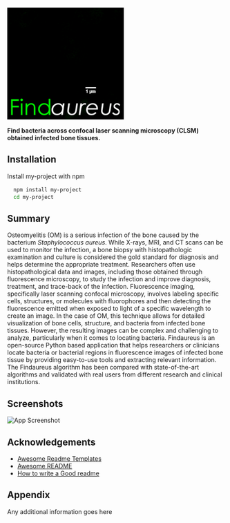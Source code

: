 
![Logo](https://github.com/shibarjun/FindAureus/blob/main/IconsGUI/Findaureus_icon_readme.gif)



**Find bacteria across confocal laser scanning microscopy (CLSM) obtained infected bone tissues.**



## Installation

Install my-project with npm

```bash
  npm install my-project
  cd my-project
```
    
## Summary

Osteomyelitis (OM) is a serious infection of the bone caused by the bacterium *Staphylococcus aureus*. While X-rays, MRI, and CT scans can be used to monitor the infection, a bone biopsy with histopathologic examination and culture is considered the gold standard for diagnosis and helps determine the appropriate treatment. Researchers often use histopathological data and images, including those obtained through fluorescence microscopy, to study the infection and improve diagnosis, treatment, and trace-back of the infection. Fluorescence imaging, specifically laser scanning confocal microscopy, involves labeling specific cells, structures, or molecules with fluorophores and then detecting the fluorescence emitted when exposed to light of a specific wavelength to create an image. In the case of OM, this technique allows for detailed visualization of bone cells, structure, and bacteria from infected bone tissues. However, the resulting images can be complex and challenging to analyze, particularly when it comes to locating bacteria. Findaureus is an open-source Python based application that helps researchers or clinicians locate bacteria or bacterial regions in fluorescence images of infected bone tissue by providing easy-to-use tools and extracting relevant information. The Findaureus algorithm has been compared with state-of-the-art algorithms and validated with real users from different research and clinical institutions.



## Screenshots

![App Screenshot](https://via.placeholder.com/468x300?text=App+Screenshot+Here)


## Acknowledgements

 - [Awesome Readme Templates](https://awesomeopensource.com/project/elangosundar/awesome-README-templates)
 - [Awesome README](https://github.com/matiassingers/awesome-readme)
 - [How to write a Good readme](https://bulldogjob.com/news/449-how-to-write-a-good-readme-for-your-github-project)


## Appendix

Any additional information goes here


